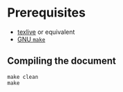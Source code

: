 # Prerequisites

- [texlive](https://www.tug.org/texlive/) or equivalent
- [GNU `make`](https://www.gnu.org/software/make/manual/html_node/Introduction.html)

## Compiling the document

```
make clean
make
```